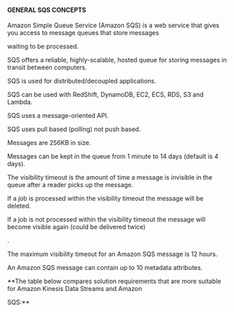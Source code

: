#### GENERAL SQS CONCEPTS


Amazon Simple Queue Service (Amazon SQS) is a web service that gives you access to message queues that store messages

waiting to be processed.


SQS offers a reliable, highly-scalable, hosted queue for storing messages in transit between computers.


SQS is used for distributed/decoupled applications.


SQS can be used with RedShift, DynamoDB, EC2, ECS, RDS, S3 and Lambda.


SQS uses a message-oriented API.


SQS uses pull based (polling) not push based.


Messages are 256KB in size.


Messages can be kept in the queue from 1 minute to 14 days (default is 4 days).


The visibility timeout is the amount of time a message is invisible in the queue after a reader picks up the message.


If a job is processed within the visibility timeout the message will be deleted.


If a job is not processed within the visibility timeout the message will become visible again (could be delivered twice)

.


The maximum visibility timeout for an Amazon SQS message is 12 hours.


An Amazon SQS message can contain up to 10 metadata attributes.


**The table below compares solution requirements that are more suitable for Amazon Kinesis Data Streams and Amazon

SQS:**

